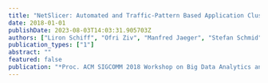 ```yaml
---
title: "NetSlicer: Automated and Traffic-Pattern Based Application Clustering in Datacenters"
date: 2018-01-01
publishDate: 2023-08-03T14:03:31.905703Z
authors: ["Liron Schiff", "Ofri Ziv", "Manfred Jaeger", "Stefan Schmid"]
publication_types: ["1"]
abstract: ""
featured: false
publication: "*Proc. ACM SIGCOMM 2018 Workshop on Big Data Analytics and Machine Learning for Data Communication Networks (Big-DAMA)*"
---
```


